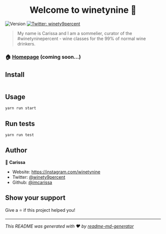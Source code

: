 <h1 align="center">Welcome to winetynine 👋</h1>
<p>
  <img alt="Version" src="https://img.shields.io/badge/version-0.1.0-blue.svg?cacheSeconds=2592000" />
  <a href="https://twitter.com/winety9percent" target="_blank">
    <img alt="Twitter: winety9percent" src="https://img.shields.io/twitter/follow/winety9percent.svg?style=social" />
  </a>
</p>

> My name is Carissa and I am a sommelier, curator of the  #winetyninepercent - wine classes for the 99% of normal wine drinkers.

### 🏠 [Homepage](https://winetyninepercent.com) (coming soon...)

## Install

```sh

```

## Usage

```sh
yarn run start
```

## Run tests

```sh
yarn run test
```

## Author

👤 **Carissa**

* Website: https://instagram.com/winetynine
* Twitter: [@winety9percent](https://twitter.com/winety9percent)
* Github: [@imcarissa](https://github.com/imcarissa)

## Show your support

Give a ⭐️ if this project helped you!

***
_This README was generated with ❤️ by [readme-md-generator](https://github.com/kefranabg/readme-md-generator)_
